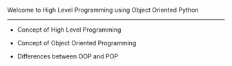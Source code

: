 Welcome to High Level Programming using Object Oriented Python

---------------------------------------------------------------

- Concept of High Level Programming

- Concept of Object Oriented Programming

- Differences between OOP and POP
